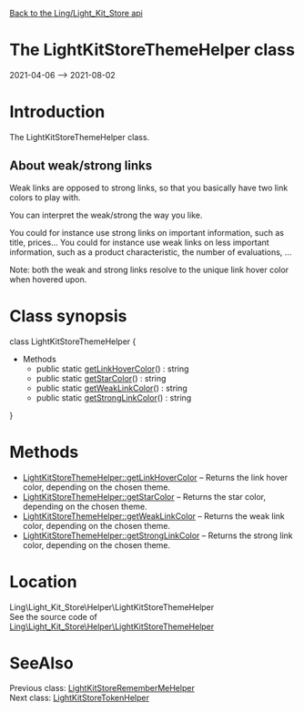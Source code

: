 [Back to the Ling/Light_Kit_Store api](https://github.com/lingtalfi/Light_Kit_Store/blob/master/doc/api/Ling/Light_Kit_Store.md)



The LightKitStoreThemeHelper class
================
2021-04-06 --> 2021-08-02






Introduction
============

The LightKitStoreThemeHelper class.


About weak/strong links
-------

Weak links are opposed to strong links, so that you basically have two link colors to play with.

You can interpret the weak/strong the way you like.

You could for instance use strong links on important information, such as title, prices...
You could for instance use weak links on less important information, such as a product characteristic, the number of evaluations, ...

Note: both the weak and strong links resolve to the unique link hover color when hovered upon.



Class synopsis
==============


class <span class="pl-k">LightKitStoreThemeHelper</span>  {

- Methods
    - public static [getLinkHoverColor](https://github.com/lingtalfi/Light_Kit_Store/blob/master/doc/api/Ling/Light_Kit_Store/Helper/LightKitStoreThemeHelper/getLinkHoverColor.md)() : string
    - public static [getStarColor](https://github.com/lingtalfi/Light_Kit_Store/blob/master/doc/api/Ling/Light_Kit_Store/Helper/LightKitStoreThemeHelper/getStarColor.md)() : string
    - public static [getWeakLinkColor](https://github.com/lingtalfi/Light_Kit_Store/blob/master/doc/api/Ling/Light_Kit_Store/Helper/LightKitStoreThemeHelper/getWeakLinkColor.md)() : string
    - public static [getStrongLinkColor](https://github.com/lingtalfi/Light_Kit_Store/blob/master/doc/api/Ling/Light_Kit_Store/Helper/LightKitStoreThemeHelper/getStrongLinkColor.md)() : string

}






Methods
==============

- [LightKitStoreThemeHelper::getLinkHoverColor](https://github.com/lingtalfi/Light_Kit_Store/blob/master/doc/api/Ling/Light_Kit_Store/Helper/LightKitStoreThemeHelper/getLinkHoverColor.md) &ndash; Returns the link hover color, depending on the chosen theme.
- [LightKitStoreThemeHelper::getStarColor](https://github.com/lingtalfi/Light_Kit_Store/blob/master/doc/api/Ling/Light_Kit_Store/Helper/LightKitStoreThemeHelper/getStarColor.md) &ndash; Returns the star color, depending on the chosen theme.
- [LightKitStoreThemeHelper::getWeakLinkColor](https://github.com/lingtalfi/Light_Kit_Store/blob/master/doc/api/Ling/Light_Kit_Store/Helper/LightKitStoreThemeHelper/getWeakLinkColor.md) &ndash; Returns the weak link color, depending on the chosen theme.
- [LightKitStoreThemeHelper::getStrongLinkColor](https://github.com/lingtalfi/Light_Kit_Store/blob/master/doc/api/Ling/Light_Kit_Store/Helper/LightKitStoreThemeHelper/getStrongLinkColor.md) &ndash; Returns the strong link color, depending on the chosen theme.





Location
=============
Ling\Light_Kit_Store\Helper\LightKitStoreThemeHelper<br>
See the source code of [Ling\Light_Kit_Store\Helper\LightKitStoreThemeHelper](https://github.com/lingtalfi/Light_Kit_Store/blob/master/Helper/LightKitStoreThemeHelper.php)



SeeAlso
==============
Previous class: [LightKitStoreRememberMeHelper](https://github.com/lingtalfi/Light_Kit_Store/blob/master/doc/api/Ling/Light_Kit_Store/Helper/LightKitStoreRememberMeHelper.md)<br>Next class: [LightKitStoreTokenHelper](https://github.com/lingtalfi/Light_Kit_Store/blob/master/doc/api/Ling/Light_Kit_Store/Helper/LightKitStoreTokenHelper.md)<br>
